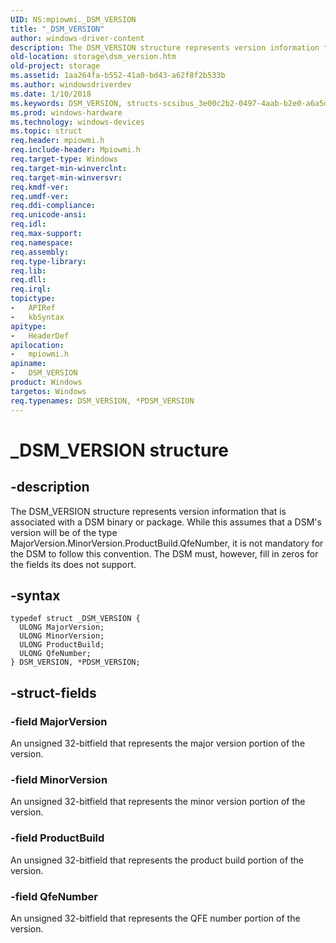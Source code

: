 ```yaml
---
UID: NS:mpiowmi._DSM_VERSION
title: "_DSM_VERSION"
author: windows-driver-content
description: The DSM_VERSION structure represents version information that is associated with a DSM binary or package.
old-location: storage\dsm_version.htm
old-project: storage
ms.assetid: 1aa264fa-b552-41a0-bd43-a62f8f2b533b
ms.author: windowsdriverdev
ms.date: 1/10/2018
ms.keywords: DSM_VERSION, structs-scsibus_3e00c2b2-0497-4aab-b2e0-a6a5d998e560.xml, PDSM_VERSION structure pointer [Storage Devices], mpiowmi/PDSM_VERSION, storage.dsm_version, _DSM_VERSION, DSM_VERSION structure [Storage Devices], mpiowmi/DSM_VERSION, PDSM_VERSION, *PDSM_VERSION
ms.prod: windows-hardware
ms.technology: windows-devices
ms.topic: struct
req.header: mpiowmi.h
req.include-header: Mpiowmi.h
req.target-type: Windows
req.target-min-winverclnt: 
req.target-min-winversvr: 
req.kmdf-ver: 
req.umdf-ver: 
req.ddi-compliance: 
req.unicode-ansi: 
req.idl: 
req.max-support: 
req.namespace: 
req.assembly: 
req.type-library: 
req.lib: 
req.dll: 
req.irql: 
topictype:
-	APIRef
-	kbSyntax
apitype:
-	HeaderDef
apilocation:
-	mpiowmi.h
apiname:
-	DSM_VERSION
product: Windows
targetos: Windows
req.typenames: DSM_VERSION, *PDSM_VERSION
---
```


# _DSM_VERSION structure


## -description


The DSM_VERSION structure represents version information that is associated with a DSM binary or package. While this assumes that a DSM's version will be of the type MajorVersion.MinorVersion.ProductBuild.QfeNumber, it is not mandatory for the DSM to follow this convention. The DSM must, however, fill in zeros for the fields its does not support.


## -syntax


````
typedef struct _DSM_VERSION {
  ULONG MajorVersion;
  ULONG MinorVersion;
  ULONG ProductBuild;
  ULONG QfeNumber;
} DSM_VERSION, *PDSM_VERSION;
````


## -struct-fields




### -field MajorVersion

An unsigned 32-bitfield that represents the major version portion of the version.


### -field MinorVersion

An unsigned 32-bitfield that represents the minor version portion of the version.


### -field ProductBuild

An unsigned 32-bitfield that represents the product build portion of the version.


### -field QfeNumber

An unsigned 32-bitfield that represents the QFE number portion of the version.

